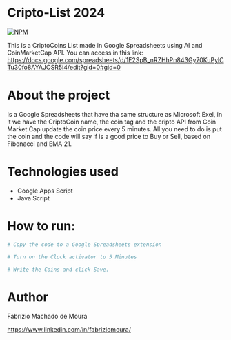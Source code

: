 # Cripto-List   2024
[![NPM](https://img.shields.io/npm/l/react)](https://github.com/fabriziommoura/microsoftrewardsbot/blob/main/LICENSE) 

This is a CriptoCoins List made in Google Spreadsheets using AI and CoinMarketCap API.
You can access in this link: https://docs.google.com/spreadsheets/d/1E2SpB_nRZHhPn843Gy70KuPylCTu30fo8AYAJOSR5i4/edit?gid=0#gid=0

# About the project

Is a Google Spreadsheets that have tha same structure as Microsoft Exel, in it we have the CriptoCoin name, the coin tag and the cripto API from Coin Market Cap update the coin price every 5 minutes. 
All you need to do is put the coin and the code will say if is a good price to Buy or Sell, based on Fibonacci and EMA 21.

#

# Technologies used
- Google Apps Script
- Java Script

# How to run:

```bash
# Copy the code to a Google Spreadsheets extension

# Turn on the Clock activator to 5 Minutes

# Write the Coins and click Save.
```


# Author

Fabrízio Machado de Moura

https://www.linkedin.com/in/fabriziomoura/
